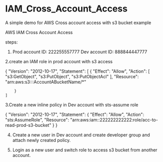 # IAM_Cross_Account_Access
A simple demo for AWS Cross account access with s3 bucket example



AWS IAM Cross Account Access

steps:

1. Prod account ID: 222255557777
   Dev account ID:  888844447777

2.create an IAM role in prod account with s3 access

{
    "Version": "2012-10-17",
    "Statement": [
        {
            "Effect": "Allow",
            "Action": [
                "s3:GetObject",
                "s3:PutObject",
                "s3:PutObjectAcl"
            ],
            "Resource": "arn:aws:s3:::AccountABucketName/*"

        }
    ]


3.Create a new inline policy in Dev account with sts-assume role

{
  "Version": "2012-10-17",
  "Statement": {
    "Effect": "Allow",
    "Action": "sts:AssumeRole",
    "Resource": "arn:aws:iam::222222222222:role/acc-to-read-prod-s3-bucket"
  }
}



4. Create a new user in Dev account and create developer group and attach newly created policy.

5. Login as a new user and switch role to access s3 bucket from another account.

